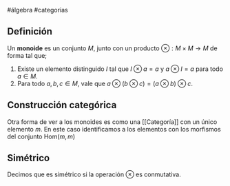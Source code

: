 #álgebra #categorias 
## Definición

Un **monoide** es un conjunto $M$, junto con un producto $\otimes :M\times M\to M$ de forma tal que;
1. Existe un elemento distinguido $I$ tal que $I \otimes a=a$ y $a \otimes I=a$ para todo $a \in M$.
2. Para todo $a,b,c \in M$, vale que $a \otimes (b \otimes c) = (a\otimes b)\otimes c$.

## Construcción categórica

Otra forma de ver a los monoides es como una [[Categoría]] con un único elemento $m$. En este caso identificamos a los elementos con los morfismos del conjunto $\text{Hom}(m,m)$ 

## Simétrico

Decimos que es simétrico si la operación $\otimes$ es conmutativa.